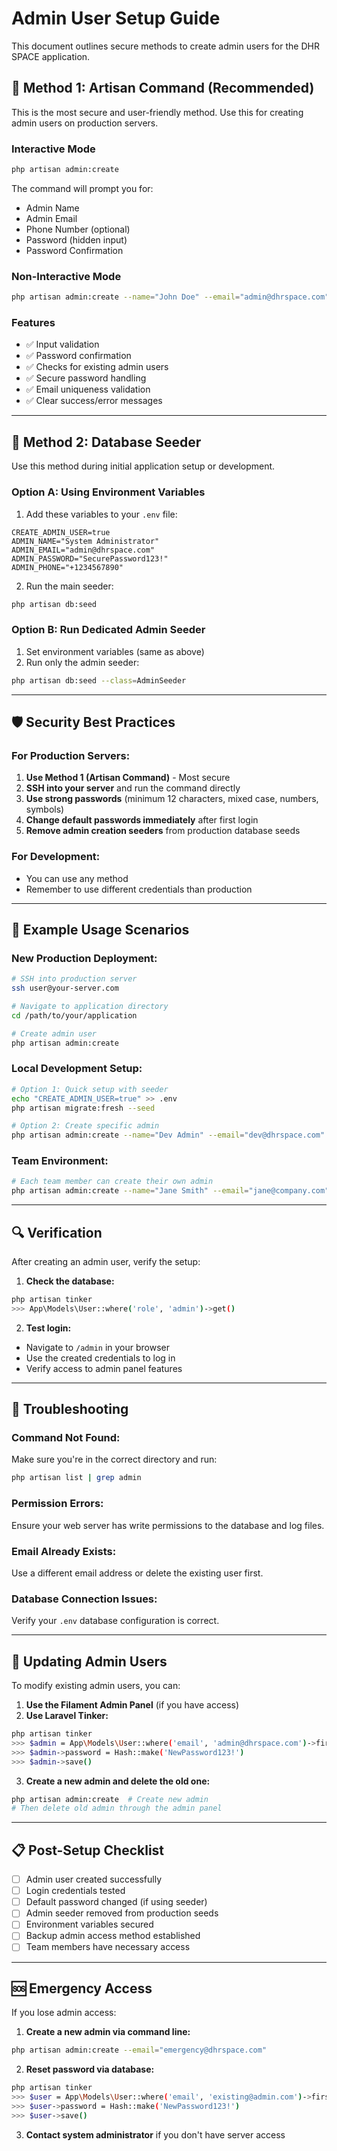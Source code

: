 # Admin User Setup Guide

This document outlines secure methods to create admin users for the DHR SPACE application.

## 🚀 Method 1: Artisan Command (Recommended)

This is the most secure and user-friendly method. Use this for creating admin users on production servers.

### Interactive Mode
```bash
php artisan admin:create
```

The command will prompt you for:
- Admin Name
- Admin Email
- Phone Number (optional)
- Password (hidden input)
- Password Confirmation

### Non-Interactive Mode
```bash
php artisan admin:create --name="John Doe" --email="admin@dhrspace.com" --password="SecurePassword123!" --phone="+1234567890"
```

### Features
- ✅ Input validation
- ✅ Password confirmation
- ✅ Checks for existing admin users
- ✅ Secure password handling
- ✅ Email uniqueness validation
- ✅ Clear success/error messages

---

## 🔧 Method 2: Database Seeder

Use this method during initial application setup or development.

### Option A: Using Environment Variables

1. Add these variables to your `.env` file:
```env
CREATE_ADMIN_USER=true
ADMIN_NAME="System Administrator"
ADMIN_EMAIL="admin@dhrspace.com"
ADMIN_PASSWORD="SecurePassword123!"
ADMIN_PHONE="+1234567890"
```

2. Run the main seeder:
```bash
php artisan db:seed
```

### Option B: Run Dedicated Admin Seeder

1. Set environment variables (same as above)
2. Run only the admin seeder:
```bash
php artisan db:seed --class=AdminSeeder
```

---

## 🛡️ Security Best Practices

### For Production Servers:
1. **Use Method 1 (Artisan Command)** - Most secure
2. **SSH into your server** and run the command directly
3. **Use strong passwords** (minimum 12 characters, mixed case, numbers, symbols)
4. **Change default passwords immediately** after first login
5. **Remove admin creation seeders** from production database seeds

### For Development:
- You can use any method
- Remember to use different credentials than production

---

## 📝 Example Usage Scenarios

### New Production Deployment:
```bash
# SSH into production server
ssh user@your-server.com

# Navigate to application directory
cd /path/to/your/application

# Create admin user
php artisan admin:create
```

### Local Development Setup:
```bash
# Option 1: Quick setup with seeder
echo "CREATE_ADMIN_USER=true" >> .env
php artisan migrate:fresh --seed

# Option 2: Create specific admin
php artisan admin:create --name="Dev Admin" --email="dev@dhrspace.com"
```

### Team Environment:
```bash
# Each team member can create their own admin
php artisan admin:create --name="Jane Smith" --email="jane@company.com"
```

---

## 🔍 Verification

After creating an admin user, verify the setup:

1. **Check the database:**
```bash
php artisan tinker
>>> App\Models\User::where('role', 'admin')->get()
```

2. **Test login:**
- Navigate to `/admin` in your browser
- Use the created credentials to log in
- Verify access to admin panel features

---

## 🚨 Troubleshooting

### Command Not Found:
Make sure you're in the correct directory and run:
```bash
php artisan list | grep admin
```

### Permission Errors:
Ensure your web server has write permissions to the database and log files.

### Email Already Exists:
Use a different email address or delete the existing user first.

### Database Connection Issues:
Verify your `.env` database configuration is correct.

---

## 🔄 Updating Admin Users

To modify existing admin users, you can:

1. **Use the Filament Admin Panel** (if you have access)
2. **Use Laravel Tinker:**
```bash
php artisan tinker
>>> $admin = App\Models\User::where('email', 'admin@dhrspace.com')->first()
>>> $admin->password = Hash::make('NewPassword123!')
>>> $admin->save()
```

3. **Create a new admin and delete the old one:**
```bash
php artisan admin:create  # Create new admin
# Then delete old admin through the admin panel
```

---

## 📋 Post-Setup Checklist

- [ ] Admin user created successfully
- [ ] Login credentials tested
- [ ] Default password changed (if using seeder)
- [ ] Admin seeder removed from production seeds
- [ ] Environment variables secured
- [ ] Backup admin access method established
- [ ] Team members have necessary access

---

## 🆘 Emergency Access

If you lose admin access:

1. **Create a new admin via command line:**
```bash
php artisan admin:create --email="emergency@dhrspace.com"
```

2. **Reset password via database:**
```bash
php artisan tinker
>>> $user = App\Models\User::where('email', 'existing@admin.com')->first()
>>> $user->password = Hash::make('NewPassword123!')
>>> $user->save()
```

3. **Contact system administrator** if you don't have server access 